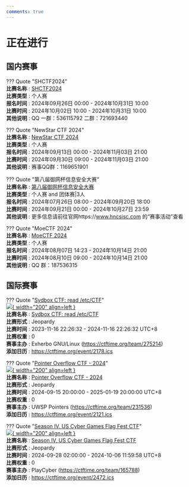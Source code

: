 ```yaml
---
comments: true
---
```

# 正在进行

## 国内赛事

??? Quote "SHCTF2024"  
    **比赛名称** : [SHCTF2024](https://shc.tf/)  
    **比赛类型** : 个人赛  
    **报名时间** : 2024年09月26日 00:00 - 2024年10月31日 10:00  
    **比赛时间** : 2024年10月02日 10:00 - 2024年10月31日 10:00  
    **其他说明** : QQ 一群：536115792  二群：721693440  
    
??? Quote "NewStar CTF 2024"  
    **比赛名称** : [NewStar CTF 2024](https://ns.openctf.net)  
    **比赛类型** : 个人赛  
    **报名时间** : 2024年09月13日 00:00 - 2024年11月03日 21:00  
    **比赛时间** : 2024年09月30日 09:00 - 2024年11月03日 21:00  
    **其他说明** : 赛事QQ群：1169651901  
    
??? Quote "第八届御网杯信息安全大赛"  
    **比赛名称** : [第八届御网杯信息安全大赛](https://www.hncsisc.com/hncsisc/index.html)  
    **比赛类型** : 个人赛 and 团体赛|3人  
    **报名时间** : 2024年07月26日 08:00 - 2024年09月20日 18:00  
    **比赛时间** : 2024年09月21日 00:00 - 2024年10月27日 23:59  
    **其他说明** : 更多信息请前往官网https://www.hncsisc.com 的“赛事活动”查看  
    
??? Quote "MoeCTF 2024"  
    **比赛名称** : [MoeCTF 2024](https://ctf.xidian.edu.cn)  
    **比赛类型** : 个人赛  
    **报名时间** : 2024年08月07日 14:23 - 2024年10月14日 21:00  
    **比赛时间** : 2024年08月10日 09:00 - 2024年10月14日 21:00  
    **其他说明** : QQ 群：187536315  
    

## 国际赛事

??? Quote "[Sydbox CTF: read /etc/CTF](https://git.sr.ht/~alip/syd#ctf-howto-sydbx-capture-the-flag-challenge)"  
    [![](https://ctftime.org){ width="200" align=left }](https://git.sr.ht/~alip/syd#ctf-howto-sydbx-capture-the-flag-challenge)  
    **比赛名称** : [Sydbox CTF: read /etc/CTF](https://git.sr.ht/~alip/syd#ctf-howto-sydbx-capture-the-flag-challenge)  
    **比赛形式** : Jeopardy  
    **比赛时间** : 2023-11-16 22:26:32 - 2024-11-16 22:26:32 UTC+8  
    **比赛权重** : 0  
    **赛事主办** : Exherbo GNU/Linux (https://ctftime.org/team/275214)  
    **添加日历** : https://ctftime.org/event/2178.ics  
    
??? Quote "[Pointer Overflow CTF - 2024](http://pointeroverflowctf.com/)"  
    [![](https://ctftime.org/media/events/poctflogo1transp.png){ width="200" align=left }](http://pointeroverflowctf.com/)  
    **比赛名称** : [Pointer Overflow CTF - 2024](http://pointeroverflowctf.com/)  
    **比赛形式** : Jeopardy  
    **比赛时间** : 2024-09-15 20:00:00 - 2025-01-19 20:00:00 UTC+8  
    **比赛权重** : 0  
    **赛事主办** : UWSP Pointers (https://ctftime.org/team/231536)  
    **添加日历** : https://ctftime.org/event/2121.ics  
    
??? Quote "[Season IV, US Cyber Games Flag Fest CTF](https://www.uscybergames.com/season-4-draft-experience#ctf)"  
    [![](https://ctftime.org/media/events/2022-10-USCG_S3_logos_cybergames_1_1.png){ width="200" align=left }](https://www.uscybergames.com/season-4-draft-experience#ctf)  
    **比赛名称** : [Season IV, US Cyber Games Flag Fest CTF](https://www.uscybergames.com/season-4-draft-experience#ctf)  
    **比赛形式** : Jeopardy  
    **比赛时间** : 2024-09-28 02:00:00 - 2024-10-06 11:59:58 UTC+8  
    **比赛权重** : 0  
    **赛事主办** : PlayCyber (https://ctftime.org/team/165788)  
    **添加日历** : https://ctftime.org/event/2472.ics  
    